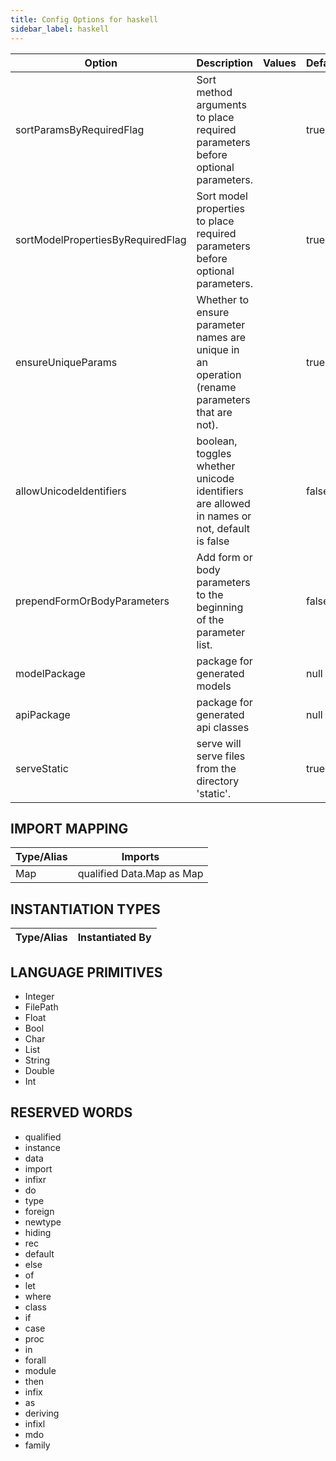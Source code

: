 ```yaml
---
title: Config Options for haskell
sidebar_label: haskell
---
```


| Option | Description | Values | Default |
| ------ | ----------- | ------ | ------- |
|sortParamsByRequiredFlag|Sort method arguments to place required parameters before optional parameters.| |true|
|sortModelPropertiesByRequiredFlag|Sort model properties to place required parameters before optional parameters.| |true|
|ensureUniqueParams|Whether to ensure parameter names are unique in an operation (rename parameters that are not).| |true|
|allowUnicodeIdentifiers|boolean, toggles whether unicode identifiers are allowed in names or not, default is false| |false|
|prependFormOrBodyParameters|Add form or body parameters to the beginning of the parameter list.| |false|
|modelPackage|package for generated models| |null|
|apiPackage|package for generated api classes| |null|
|serveStatic|serve will serve files from the directory 'static'.| |true|

## IMPORT MAPPING

| Type/Alias | Imports |
| ---------- | ------- |
|Map|qualified Data.Map as Map|


## INSTANTIATION TYPES

| Type/Alias | Instantiated By |
| ---------- | --------------- |


## LANGUAGE PRIMITIVES

<ul data-columns="2" style="list-style-type: disc;-webkit-columns:2;-moz-columns:2;columns:2;-moz-column-fill:auto;column-fill:auto"><li>Integer</li>
<li>FilePath</li>
<li>Float</li>
<li>Bool</li>
<li>Char</li>
<li>List</li>
<li>String</li>
<li>Double</li>
<li>Int</li>
</ul>

## RESERVED WORDS

<ul data-columns="2" style="list-style-type: disc;-webkit-columns:2;-moz-columns:2;columns:2;-moz-column-fill:auto;column-fill:auto"><li>qualified</li>
<li>instance</li>
<li>data</li>
<li>import</li>
<li>infixr</li>
<li>do</li>
<li>type</li>
<li>foreign</li>
<li>newtype</li>
<li>hiding</li>
<li>rec</li>
<li>default</li>
<li>else</li>
<li>of</li>
<li>let</li>
<li>where</li>
<li>class</li>
<li>if</li>
<li>case</li>
<li>proc</li>
<li>in</li>
<li>forall</li>
<li>module</li>
<li>then</li>
<li>infix</li>
<li>as</li>
<li>deriving</li>
<li>infixl</li>
<li>mdo</li>
<li>family</li>
</ul>
